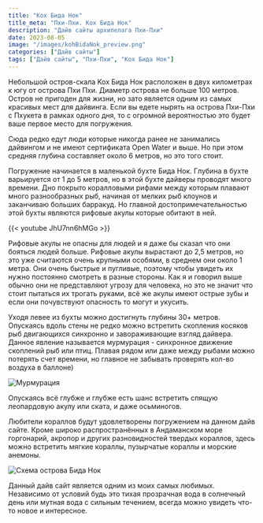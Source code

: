 ```yaml
---
title: "Кох Бида Нок"
title_meta: "Пхи-Пхи. Кох Бида Нок"
description: "Дайв сайты архипелага Пхи-Пхи"
date: 2023-08-05
image: "/images/kohBidaNok_preview.png"
categories: ["Дайв сайты"]
tags: ["Дайв сайты", "Пхи-Пхи", "Кох Бида Нок"]
---
```



Небольшой остров-скала Kox Бида Нок расположен в двух километрах к югу от острова Пхи Пхи. Диаметр острова не больше 100 метров. Остров не пригоден для жизни, но зато является одним из самых красивых мест для дайвинга. Если вы едете нырять на острова Пхи-Пхи с Пхукета в рамках одного дня, то с огромной вероятностью это будет ваше первое место для погружения.

Сюда редко едут люди которые никогда ранее не занимались дайвингом и не имеют сертификата Open Water и выше. Но при этом средняя глубина составляет около 6 метров, но это того стоит.

Погружение начинается в маленькой бухте Бида Нок. Глубина в бухте варьируется от 1 до 5 метров, но в этой бухте дайверы проводят много времени. Дно покрыто коралловыми рифами между которым плавают много разнообразных рыб, начиная от мелких рыб клоунов и заканчиваю больших барракуд. Но главной достопримечательностью этой бухты являются рифовые акулы которые обитают в ней.

{{< youtube JhU7nn6hMGo >}}

Рифовые акулы не опасны для людей и я даже бы сказал что они бояться людей больше. Рифовые акулы вырастают до 2,5 метров, но это уже считаются очень крупными особями, в среднем они около 1 метра. Они очень быстрые и пугливые, поэтому чтобы увидеть их нужно постоянно смотреть в разные стороны. Как я и говорил выше обычно они не представляют угрозу для человека, но это не значит что стоит пытаться их трогать руками, всё же акулы имеют острые зубы и если они почувствуют опасность то могут и укусить.

Уходя левее из бухты можно достигнуть глубины 30+ метров. Опускаясь вдоль стены не редко можно встретить скопления косяков рыб двигающихся синхронно и завораживающие взгляд дайвера. Данное явление называется мурмурация - синхронное движение скоплений рыб или птиц. Плавая рядом или даже между рыбами можно потерять счет времени, но главное не забывать проверять кол-во воздуха в баллоне)

![Мурмурация](/images/kohBidaNok_1.png "Мурмурация")

Опускаясь всё глубже и глубже есть шанс встретить спящую леопардовую акулу или ската, и даже осьминогов.

Любители кораллов будут удовлетворены погружением на данном дайв сайте. Кроме широко распространённых в Андаманском море горгонарий, акропор и других разновидностей твердых кораллов, здесь можно встретить мягкие кораллы, пузырчатые кораллы и морские анемоны.

![Cхема острова Бида Нок](/images/kohBidaNok_2.png "Cхема острова Бида Нок")

Данный дайв сайт является одним из моих самых любимых. Независимо от условий будь это тихая прозрачная вода в солнечный день или мутная вода с сильным течением, всегда можно увидеть что-то новое и интересное.
